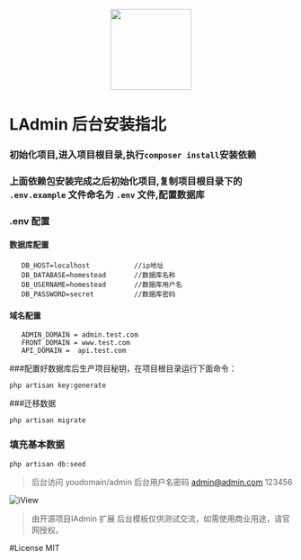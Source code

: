 <p align="center">
    <a href="https://www.iyoulang.cc">
        <img width="144" src="https://www.iyoulang.cc/front/assets/img/logo.png">
    </a>
</p>

# LAdmin 后台安装指北

### 初始化项目,进入项目根目录,执行`composer install`安装依赖

### 上面依赖包安装完成之后初始化项目,复制项目根目录下的 `.env.example` 文件命名为 `.env` 文件,配置数据库

### .env 配置
#### 数据库配置
 ```
 	DB_HOST=localhost			//ip地址
 	DB_DATABASE=homestead		//数据库名称
 	DB_USERNAME=homestead		//数据库用户名
 	DB_PASSWORD=secret			//数据库密码
 ```

 #### 域名配置
 ```
	ADMIN_DOMAIN = admin.test.com
	FRONT_DOMAIN = www.test.com
	API_DOMAIN =  api.test.com
 ```

 ###配置好数据库后生产项目秘钥，在项目根目录运行下面命令：

 ```
 php artisan key:generate

 ```
###迁移数据

```
php artisan migrate
```

### 填充基本数据
```
php artisan db:seed
```

> 后台访问 youdomain/admin
> 后台用户名密码 admin@admin.com 123456

![iView](http://o6hc01bvr.bkt.clouddn.com/20160921011158.png)

>由开源项目IAdmin 扩展
>后台模板仅供测试交流，如需使用商业用途，请官网授权。


#License
MIT